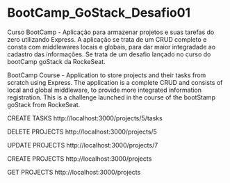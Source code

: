 # BootCamp_GoStack_Desafio01
Curso BootCamp - Aplicação para armazenar projetos e suas tarefas do zero utilizando Express.
A aplicação se trata de um CRUD completo e consta com middlewares locais e globais, para dar maior integradade ao cadastro das informações.
Se trata de um desafio lançado no curso do bootCamp goStack da RockeSeat.

BootCamp Course - Application to store projects and their tasks from scratch using Express.
The application is a complete CRUD and consists of local and global middleware, to provide more integrated information registration.
This is a challenge launched in the course of the bootStamp goStack from RockeSeat.




CREATE TASKS
http://localhost:3000/projects/5/tasks

DELETE PROJECTS
http://localhost:3000/projects/5

UPDATE PROJECTS
http://localhost:3000/projects/7

CREATE PROJECTS
http://localhost:3000/projects

GET PROJECTS
http://localhost:3000/projects

